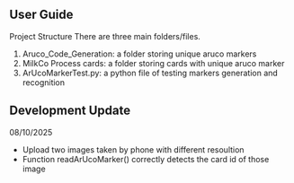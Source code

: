 ## User Guide

Project Structure
There are three main folders/files.
1. Aruco_Code_Generation: a folder storing unique aruco markers
2. MilkCo Process cards: a folder storing cards with unique aruco marker
3. ArUcoMarkerTest.py: a python file of testing markers generation and recognition


## Development Update
  08/10/2025
- Upload two images taken by phone with different resoultion
- Function readArUcoMarker() correctly detects the card id of those image
